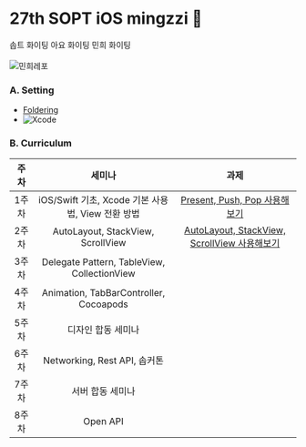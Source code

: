 # 27th SOPT iOS mingzzi 🍎
솝트 화이팅 아요 화이팅 민희 화이팅<br><br>
![민희레포](https://user-images.githubusercontent.com/51286963/95594282-b6478280-0a85-11eb-99e5-d09dcb5fa5d3.png)

### A. Setting
- [ Foldering ](./README/Foldering.md)<br>
- ![Xcode](https://img.shields.io/badge/Xcode-12.0.1-blue)

### B. Curriculum
| <center>주차</center>  | <center>세미나</center>   | <center>과제</center>   |
| ------------ | ------------ | ------------ |
| <center>1주차</center>  | <center>iOS/Swift 기초, Xcode 기본 사용법, View 전환 방법</center> | <center>[Present, Push, Pop 사용해보기](./README/1Week_README.md)</center> | 
| <center>2주차</center>  | <center>AutoLayout, StackView, ScrollView</center> | <center>[AutoLayout, StackView, ScrollView 사용해보기](./README/2Week_README.md)</center> | 
| <center>3주차</center>  | <center>Delegate Pattern, TableView, CollectionView</center> | | 
| <center>4주차</center>  | <center>Animation, TabBarController, Cocoapods</center> | | 
| <center>5주차</center>  | <center>디자인 합동 세미나</center> | | 
| <center>6주차</center>  | <center>Networking, Rest API, 솝커톤</center> | | 
| <center>7주차</center>  | <center>서버 합동 세미나</center> | | 
| <center>8주차</center>  | <center>Open API</center> | | 